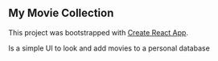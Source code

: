 ## My Movie Collection

This project was bootstrapped with [Create React App](https://github.com/facebook/create-react-app).

Is a simple UI to look and add movies to a personal database
